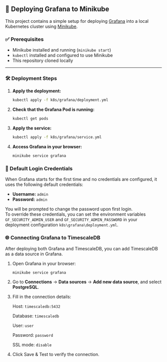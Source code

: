 ## 🚀 Deploying Grafana to Minikube

This project contains a simple setup for deploying [Grafana](https://grafana.com/) into a local Kubernetes cluster using [Minikube](https://minikube.sigs.k8s.io/).

### ✅ Prerequisites

- Minikube installed and running (`minikube start`)
- `kubectl` installed and configured to use Minikube
- This repository cloned locally

---

### 🛠️ Deployment Steps

1. **Apply the deployment:**

   ```bash
   kubectl apply -f k8s/grafana/deployment.yml
   ```

2. **Check that the Grafana Pod is running:**

    ```bash
    kubectl get pods
    ```

3. **Apply the service:**

    ```bash
    kubectl apply -f k8s/grafana/service.yml
    ```

4. **Access Grafana in your browser:**

    ```bash
    minikube service grafana
    ```

### 🔐 Default Login Credentials

When Grafana starts for the first time and no credentials are configured, it uses the following default credentials:

- **Username:** `admin`  
- **Password:** `admin`

You will be prompted to change the password upon first login.  
To override these credentials, you can set the environment variables `GF_SECURITY_ADMIN_USER` and `GF_SECURITY_ADMIN_PASSWORD` in your deployment configuration `k8s\grafana\deployment.yml`.

### 🌐 Connecting Grafana to TimescaleDB

After deploying both Grafana and TimescaleDB, you can add TimescaleDB as a data source in Grafana.

1. Open Grafana in your browser:
   ```bash
   minikube service grafana
   ```

2. Go to **Connections** → **Data sources** → **Add new data source**, and select **PostgreSQL**.

3. Fill in the connection details:

    Host: `timescaledb:5432`

    Database: `timescaledb`

    User: `user`

    Password: `password`

    SSL mode: `disable`

4. Click Save & Test to verify the connection.